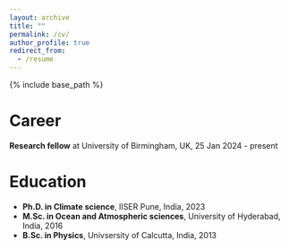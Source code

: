 ```yaml
---
layout: archive
title: ""
permalink: /cv/
author_profile: true
redirect_from:
  - /resume
---
```


{% include base_path %}

Career
======
**Research fellow** at University of Birmingham, UK, 25 Jan 2024 - present 

Education
======
* **Ph.D. in Climate science**, IISER Pune, India, 2023
* **M.Sc. in Ocean and Atmospheric sciences**, University of Hyderabad, India, 2016
* **B.Sc. in Physics**, Univsersity of Calcutta, India, 2013


